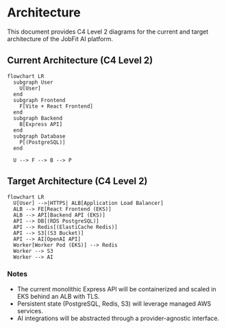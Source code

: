 # Architecture

This document provides C4 Level 2 diagrams for the current and target architecture of the JobFit AI platform.

## Current Architecture (C4 Level 2)

```mermaid
flowchart LR
  subgraph User
    U[User]
  end
  subgraph Frontend
    F[Vite + React Frontend]
  end
  subgraph Backend
    B[Express API]
  end
  subgraph Database
    P[(PostgreSQL)]
  end

  U --> F --> B --> P
```

## Target Architecture (C4 Level 2)

```mermaid
flowchart LR
  U[User] -->|HTTPS| ALB[Application Load Balancer]
  ALB --> FE[React Frontend (EKS)]
  ALB --> API[Backend API (EKS)]
  API --> DB[(RDS PostgreSQL)]
  API --> Redis[(ElastiCache Redis)]
  API --> S3[(S3 Bucket)]
  API --> AI[OpenAI API]
  Worker[Worker Pod (EKS)] --> Redis
  Worker --> S3
  Worker --> AI
```

### Notes

- The current monolithic Express API will be containerized and scaled in EKS behind an ALB with TLS.
- Persistent state (PostgreSQL, Redis, S3) will leverage managed AWS services.
- AI integrations will be abstracted through a provider-agnostic interface.
